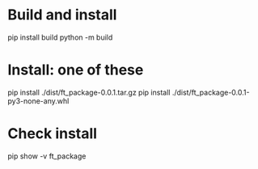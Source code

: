 # Build and install

pip install build
python -m build

# Install: one of these
pip install ./dist/ft_package-0.0.1.tar.gz
pip install ./dist/ft_package-0.0.1-py3-none-any.whl

# Check install
pip show -v ft_package